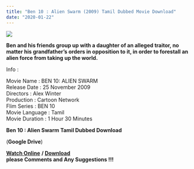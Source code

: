 ```yaml
---
title: "Ben 10 : Alien Swarm (2009) Tamil Dubbed Movie Download"
date: "2020-01-22"
---
```


[![](https://1.bp.blogspot.com/-dUg4t5i8q8Q/Xg3y8_lb-xI/AAAAAAAAACg/jLB7VnkIA3UF06Xkxuz6YnHDpsHfTdvOwCLcBGAsYHQ/s320/images{f216006c657ec1a5ed06024de5f69d9b163acc7023fc8ad1765907c25dd17e7b}2B{f216006c657ec1a5ed06024de5f69d9b163acc7023fc8ad1765907c25dd17e7b}25284{f216006c657ec1a5ed06024de5f69d9b163acc7023fc8ad1765907c25dd17e7b}2529.jpeg)](https://1.bp.blogspot.com/-dUg4t5i8q8Q/Xg3y8_lb-xI/AAAAAAAAACg/jLB7VnkIA3UF06Xkxuz6YnHDpsHfTdvOwCLcBGAsYHQ/s1600/images{f216006c657ec1a5ed06024de5f69d9b163acc7023fc8ad1765907c25dd17e7b}2B{f216006c657ec1a5ed06024de5f69d9b163acc7023fc8ad1765907c25dd17e7b}25284{f216006c657ec1a5ed06024de5f69d9b163acc7023fc8ad1765907c25dd17e7b}2529.jpeg)

**Ben and his friends group up with a daughter of an alleged traitor, no matter his grandfather’s orders in opposition to it, in order to forestall an alien force from taking up the world.**

Info :

Movie Name : BEN 10: ALIEN SWARM  
Release Date : 25 November 2009  
Directors : Alex Winter  
Production : Cartoon Network  
Flim Series : BEN 10  
Movie Language : Tamil  
Movie Duration : 1 Hour 30 Minutes

 **Ben 10 : Alien Swarm Tamil Dubbed Download**

 (**Google Drive**)

  **[Watch Online](https://gplinks.in/LW04WWG)** **/ [Download](https://gplinks.in/LW04WWG)**  
 **please Comments and Any Suggestions !!!**
